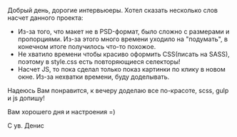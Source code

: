 Добрый день, дорогие интервьюеры.
Хотел сказать несколько слов насчет данного проекта:
  - Из-за того, что макет не в PSD-формат, было сложно с размерами и пропорциями. Из-за этого много времени уходило на "подумать",
    в конечном итоге получилось что-то похожое.
  - Не хватило времени чтобы красиво оформить CSS(писать на SASS), поэтому в style.css есть повторяющиеся селекторы!
  - Насчет JS, то пока сделал только показ картинки по клику в новом окне. Из-за нехватки времени, буду доделывать.
  
 Надеюсь Вам понравится, к вечеру доделаю все по-красоте, scss, gulp и js допишу!
 
 Вам хорошего дня и настроения =)
 
 С ув. Денис
